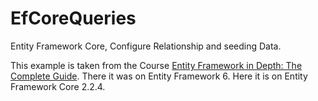 # EfCoreQueries

Entity Framework Core, Configure Relationship and seeding Data.

This example is taken from the Course [Entity Framework in Depth: The Complete Guide](https://www.udemy.com/entity-framework-tutorial/). There it was on Entity Framework 6. Here it is on Entity Framework Core 2.2.4.
